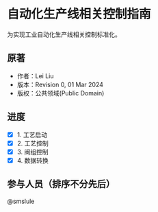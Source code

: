 # 自动化生产线相关控制指南

为实现工业自动化生产线相关控制标准化。

## 原著

- 作者：Lei Liu
- 版本：Revision 0, 01 Mar 2024
- 版权：公共领域(Public Domain)

## 进度

- [x] 1\. 工艺启动
- [x] 2\. 工艺控制
- [x] 3\. 阀组控制
- [x] 4\. 数据转换

## 参与人员（排序不分先后）

@smslule
